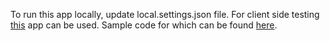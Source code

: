To run this app locally, update local.settings.json file.
For client side testing [this](https://azure-samples.github.io/signalr-service-quickstart-serverless-chat/demo/chat-v2/) app can be used. Sample code for which can be found [here](https://github.com/Azure-Samples/signalr-service-quickstart-serverless-chat).
